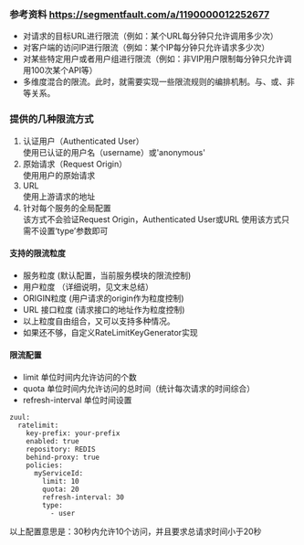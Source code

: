 ### 参考资料 https://segmentfault.com/a/1190000012252677

- 对请求的目标URL进行限流（例如：某个URL每分钟只允许调用多少次）
- 对客户端的访问IP进行限流（例如：某个IP每分钟只允许请求多少次）
- 对某些特定用户或者用户组进行限流（例如：非VIP用户限制每分钟只允许调用100次某个API等）
- 多维度混合的限流。此时，就需要实现一些限流规则的编排机制。与、或、非等关系。


### 提供的几种限流方式
1. 认证用户（Authenticated User）   
使用已认证的用户名（username）或'anonymous'
2. 原始请求（Request Origin）   
使用用户的原始请求
3. URL   
使用上游请求的地址
4. 针对每个服务的全局配置  
该方式不会验证Request Origin，Authenticated User或URL
使用该方式只需不设置‘type’参数即可


#### 支持的限流粒度
- 服务粒度 (默认配置，当前服务模块的限流控制)
- 用户粒度 （详细说明，见文末总结）
- ORIGIN粒度 (用户请求的origin作为粒度控制)
- URL 接口粒度 (请求接口的地址作为粒度控制)
- 以上粒度自由组合，又可以支持多种情况。
- 如果还不够，自定义RateLimitKeyGenerator实现


#### 限流配置
- limit 单位时间内允许访问的个数
- quota 单位时间内允许访问的总时间（统计每次请求的时间综合）
- refresh-interval 单位时间设置

```
zuul:
  ratelimit:
    key-prefix: your-prefix 
    enabled: true 
    repository: REDIS 
    behind-proxy: true
    policies:
      myServiceId:
        limit: 10
        quota: 20
        refresh-interval: 30
        type:
          - user
```
以上配置意思是：30秒内允许10个访问，并且要求总请求时间小于20秒